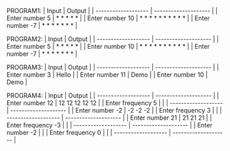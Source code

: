PROGRAM1:
| Input               | Output               |
| ------------------- | -------------------- |
| Enter number 5      |  * * * * *           |
| Enter number 10     |  * * * * * * * * * * |
| Enter number -7     |  * * * * * * *       |

PROGRAM2:
| Input               | Output               |
| ------------------- | -------------------- |
| Enter number 5      |  * * * * *           |
| Enter number 10     |  * * * * * * * * * * |
| Enter number -7     |  * * * * * * *       |

PROGRAM3:
| Input               | Output               |
| ------------------- | -------------------- |
| Enter number 3      | Hello                |
| Enter number 11     | Demo                 |
| Enter number 10     | Demo                 |

PROGRAM4:
| Input               | Output               |
| ------------------- | -------------------- |
| Enter number    12  | 12 12 12 12 12       |
| Enter frequency 5   |                      |
| ------------------- | -------------------- |
| Enter number    -2  | -2 -2 -2             |
| Enter frequency 3   |                      |
| ------------------- | -------------------- |
| Enter number     21 | 21 21 21             |
| Enter frequency  -3 |                      |
| ------------------- | -------------------- |
| Enter number     -2 |                      |
| Enter frequency   0 |                      |
| ------------------- | -------------------- |



